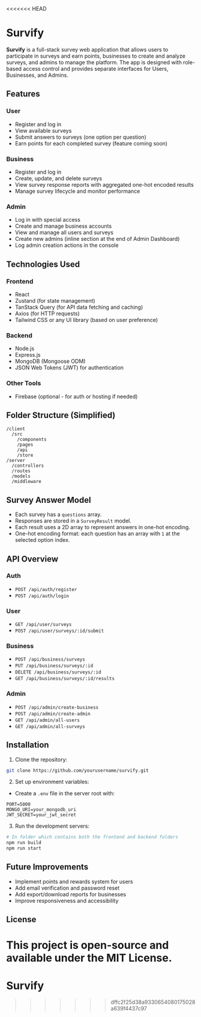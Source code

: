 <<<<<<< HEAD
# Survify

**Survify** is a full-stack survey web application that allows users to participate in surveys and earn points, businesses to create and analyze surveys, and admins to manage the platform. The app is designed with role-based access control and provides separate interfaces for Users, Businesses, and Admins.

## Features

### User

* Register and log in
* View available surveys
* Submit answers to surveys (one option per question)
* Earn points for each completed survey (feature coming soon)

### Business

* Register and log in
* Create, update, and delete surveys
* View survey response reports with aggregated one-hot encoded results
* Manage survey lifecycle and monitor performance

### Admin

* Log in with special access
* Create and manage business accounts
* View and manage all users and surveys
* Create new admins (inline section at the end of Admin Dashboard)
* Log admin creation actions in the console

## Technologies Used

### Frontend

* React
* Zustand (for state management)
* TanStack Query (for API data fetching and caching)
* Axios (for HTTP requests)
* Tailwind CSS or any UI library (based on user preference)

### Backend

* Node.js
* Express.js
* MongoDB (Mongoose ODM)
* JSON Web Tokens (JWT) for authentication

### Other Tools

* Firebase (optional - for auth or hosting if needed)

## Folder Structure (Simplified)

```
/client
  /src
    /components
    /pages
    /api
    /store
/server
  /controllers
  /routes
  /models
  /middleware
```

## Survey Answer Model

* Each survey has a `questions` array.
* Responses are stored in a `SurveyResult` model.
* Each result uses a 2D array to represent answers in one-hot encoding.
* One-hot encoding format: each question has an array with `1` at the selected option index.

## API Overview

### Auth

* `POST /api/auth/register`
* `POST /api/auth/login`

### User

* `GET /api/user/surveys`
* `POST /api/user/surveys/:id/submit`

### Business

* `POST /api/business/surveys`
* `PUT /api/business/surveys/:id`
* `DELETE /api/business/surveys/:id`
* `GET /api/business/surveys/:id/results`

### Admin

* `POST /api/admin/create-business`
* `POST /api/admin/create-admin`
* `GET /api/admin/all-users`
* `GET /api/admin/all-surveys`

## Installation

1. Clone the repository:

```bash
git clone https://github.com/yourusername/survify.git
```



2. Set up environment variables:

* Create a `.env` file in the server root with:

```
PORT=5000
MONGO_URI=your_mongodb_uri
JWT_SECRET=your_jwt_secret
```

3. Run the development servers:

```bash
# In folder which contains both the frontend and backend folders
npm run build
npm run start
```

## Future Improvements

* Implement points and rewards system for users
* Add email verification and password reset
* Add export/download reports for businesses
* Improve responsiveness and accessibility

## License

This project is open-source and available under the MIT License.
=======
# Survify
>>>>>>> dffc2f25d38a9330654080175028a639f4437c97
